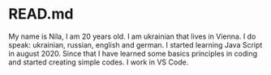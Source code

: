 # READ.md

My name is Nila, I am 20 years old. I am ukrainian that lives in Vienna. I do speak: ukrainian, russian, english and german. 
I started learning Java Script in august 2020. Since that I have learned some basics principles in coding and started creating simple codes.
I work in VS Code. 
